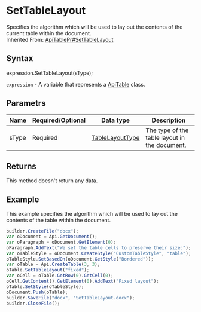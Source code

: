 # SetTableLayout

Specifies the algorithm which will be used to lay out the contents of the current table within the document.<br>Inherited From: [ApiTablePr#SetTableLayout](../../ApiTablePr/Methods/SetTableLayout.md)

## Syntax

expression.SetTableLayout(sType);

`expression` - A variable that represents a [ApiTable](../ApiTable.md) class.

## Parametrs

| **Name** | **Required/Optional** | **Data type** | **Description** |
| ------------- | ------------- | ------------- | ------------- |
| sType | Required | [TableLayoutType](../../../Enumerations/TableLayoutType.md) | The type of the table layout in the document. |

## Returns

This method doesn't return any data.

## Example

This example specifies the algorithm which will be used to lay out the contents of the table within the document.

```javascript
builder.CreateFile("docx");
var oDocument = Api.GetDocument();
var oParagraph = oDocument.GetElement(0);
oParagraph.AddText("We set the table cells to preserve their size:");
var oTableStyle = oDocument.CreateStyle("CustomTableStyle", "table");
oTableStyle.SetBasedOn(oDocument.GetStyle("Bordered"));
var oTable = Api.CreateTable(3, 3);
oTable.SetTableLayout("fixed");
var oCell = oTable.GetRow(0).GetCell(0);
oCell.GetContent().GetElement(0).AddText("Fixed layout");
oTable.SetStyle(oTableStyle);
oDocument.Push(oTable);
builder.SaveFile("docx", "SetTableLayout.docx");
builder.CloseFile();
```